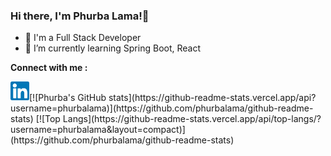 ### Hi there, I'm Phurba Lama!👋

<!--
**phurbalama/phurbalama** is a ✨ _special_ ✨ repository because its `README.md` (this file) appears on your GitHub profile.

Here are some ideas to get you started:

- 🔭 I’m currently working on ...
- 🌱 I’m currently learning ...
- 👯 I’m looking to collaborate on ...
- 🤔 I’m looking for help with ...
- 💬 Ask me about ...
- 📫 How to reach me: ...
- 😄 Pronouns: ...
- ⚡ Fun fact: ...
-->
- 🔭 I'm a Full Stack Developer
- 🌱 I’m currently learning Spring Boot, React

**Connect with me :**

<a href="https://www.linkedin.com/in/plama/" target="_blank">
  <img align="left" alt="Arjun | LinkedIn" width="30px"  src="https://github.com/phurbalama/phurbalama/blob/e32c5b00b6a5baf275e2b65cdfa3f29b3e964a93/linkedin.svg" />
</a>
<br/>
[![Phurba's GitHub stats](https://github-readme-stats.vercel.app/api?username=phurbalama)](https://github.com/phurbalama/github-readme-stats)  [![Top Langs](https://github-readme-stats.vercel.app/api/top-langs/?username=phurbalama&layout=compact)](https://github.com/phurbalama/github-readme-stats)
